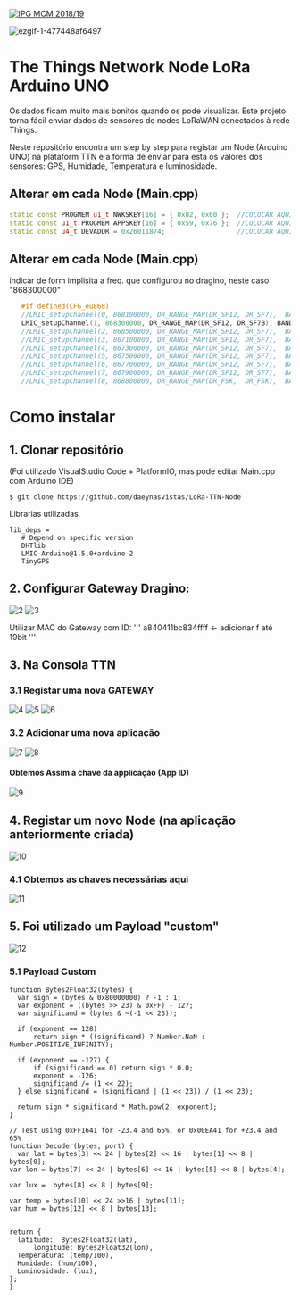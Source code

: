 <a href="http://mcm.ipg.pt"><img src="http://www.ipg.pt/website/imgs/logotipo_ipg.jpg" title="IPG(MCM)" alt="IPG MCM 2018/19"></a>

![ezgif-1-477448af6497](https://user-images.githubusercontent.com/2634610/60972531-61670a80-a31e-11e9-81d3-3562b2e46e6f.gif)

# The Things Network Node LoRa Arduino UNO

Os dados ficam muito mais bonitos quando os pode visualizar. Este projeto torna fácil enviar dados de sensores de nodes LoRaWAN conectados à rede Things. 

Neste repositório encontra um step by step para registar um Node (Arduino UNO) na plataform TTN e a forma de enviar para esta os valores dos sensores: GPS, Humidade, Temperatura e luminosidade.


## Alterar em cada Node (Main.cpp)
 ```` C++
static const PROGMEM u1_t NWKSKEY[16] = { 0x82, 0x60 };  //COLOCAR AQUI "Network Session Key" (ver screenshot)
static const u1_t PROGMEM APPSKEY[16] = { 0x59, 0x76 };  //COLOCAR AQUI "App Session Key"
static const u4_t DEVADDR = 0x26011874;                  //COLOCAR AQUI "0xDevice Address"
 ````

## Alterar em cada Node (Main.cpp)
indicar de form implisita a freq. que configurou no dragino, neste caso "868300000"
 ````C++
    #if defined(CFG_eu868)
    //LMIC_setupChannel(0, 868100000, DR_RANGE_MAP(DR_SF12, DR_SF7),  BAND_CENTI);      // g-band
    LMIC_setupChannel(1, 868300000, DR_RANGE_MAP(DR_SF12, DR_SF7B), BAND_CENTI);      // g-band
    //LMIC_setupChannel(2, 868500000, DR_RANGE_MAP(DR_SF12, DR_SF7),  BAND_CENTI);      // g-band
    //LMIC_setupChannel(3, 867100000, DR_RANGE_MAP(DR_SF12, DR_SF7),  BAND_CENTI);      // g-band
    //LMIC_setupChannel(4, 867300000, DR_RANGE_MAP(DR_SF12, DR_SF7),  BAND_CENTI);      // g-band
    //LMIC_setupChannel(5, 867500000, DR_RANGE_MAP(DR_SF12, DR_SF7),  BAND_CENTI);      // g-band
    //LMIC_setupChannel(6, 867700000, DR_RANGE_MAP(DR_SF12, DR_SF7),  BAND_CENTI);      // g-band
    //LMIC_setupChannel(7, 867900000, DR_RANGE_MAP(DR_SF12, DR_SF7),  BAND_CENTI);      // g-band
    //LMIC_setupChannel(8, 868800000, DR_RANGE_MAP(DR_FSK,  DR_FSK),  BAND_MILLI);      // g2-band
 ````

# Como instalar

## 1. Clonar repositório 
(Foi utilizado VisualStudio Code + PlatformIO, mas pode editar Main.cpp com Arduino IDE)

 ````
 $ git clone https://github.com/daeynasvistas/LoRa-TTN-Node
 ````
 
 Librarias utilizadas
  ````
 lib_deps =
     # Depend on specific version
     DHTlib
     LMIC-Arduino@1.5.0+arduino-2
     TinyGPS
  ````
 
## 2. Configurar Gateway Dragino:

![2](https://user-images.githubusercontent.com/2634610/60979177-28349780-a32a-11e9-8a4e-4e61da2ec065.PNG)
![3](https://user-images.githubusercontent.com/2634610/60979176-28349780-a32a-11e9-8e82-f1761ff73820.PNG)

Utilizar MAC do Gateway com ID:
'''
a840411bc834ffff  <- adicionar f até 19bit
'''

## 3. Na Consola TTN
### 3.1 Registar uma nova GATEWAY

![4](https://user-images.githubusercontent.com/2634610/60979935-7302df00-a32b-11e9-8283-677316e516a7.png)
![5](https://user-images.githubusercontent.com/2634610/60980019-9b8ad900-a32b-11e9-85bd-c030760e7c3f.PNG)
![6](https://user-images.githubusercontent.com/2634610/60980101-c2490f80-a32b-11e9-9398-1541cc9e1632.PNG)

### 3.2 Adicionar uma nova aplicação

![7](https://user-images.githubusercontent.com/2634610/60980247-05a37e00-a32c-11e9-9ac9-ce3cfaa22ae8.PNG)
![8](https://user-images.githubusercontent.com/2634610/60980437-6337ca80-a32c-11e9-9ac8-792edc661a5c.PNG)

#### Obtemos Assim a chave da applicação (App ID)
![9](https://user-images.githubusercontent.com/2634610/60980508-84002000-a32c-11e9-8a67-de1345c74486.PNG)

## 4. Registar um novo Node (na aplicação anteriormente criada)
![10](https://user-images.githubusercontent.com/2634610/60980723-e3f6c680-a32c-11e9-96d6-f858a3a0b249.PNG)

### 4.1 Obtemos as chaves necessárias aqui
![11](https://user-images.githubusercontent.com/2634610/60980966-61223b80-a32d-11e9-87c5-328d7a43f843.png)

## 5. Foi utilizado um Payload "custom"
![12](https://user-images.githubusercontent.com/2634610/60981751-d2162300-a32e-11e9-9ac4-ad43772cf6a8.PNG)

### 5.1 Payload Custom

  ````JS
function Bytes2Float32(bytes) {
    var sign = (bytes & 0x80000000) ? -1 : 1;
    var exponent = ((bytes >> 23) & 0xFF) - 127;
    var significand = (bytes & ~(-1 << 23));

    if (exponent == 128) 
        return sign * ((significand) ? Number.NaN : Number.POSITIVE_INFINITY);

    if (exponent == -127) {
        if (significand == 0) return sign * 0.0;
        exponent = -126;
        significand /= (1 << 22);
    } else significand = (significand | (1 << 23)) / (1 << 23);

    return sign * significand * Math.pow(2, exponent);
}

// Test using 0xFF1641 for -23.4 and 65%, or 0x00EA41 for +23.4 and 65%
function Decoder(bytes, port) {
	var lat = bytes[3] << 24 | bytes[2] << 16 | bytes[1] << 8 | bytes[0];
  var lon = bytes[7] << 24 | bytes[6] << 16 | bytes[5] << 8 | bytes[4];
	
  var lux =  bytes[8] << 8 | bytes[9];

  var temp = bytes[10] << 24 >>16 | bytes[11];
  var hum = bytes[12] << 8 | bytes[13];
  

  return {
    latitude:  Bytes2Float32(lat),
		longitude: Bytes2Float32(lon),
    Temperatura: (temp/100),
    Humidade: (hum/100),
    Luminosidade: (lux),		
  };
}
  ````
